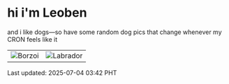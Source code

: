 # hi i'm Leoben

and i like dogs—so have some random dog pics that change whenever my CRON feels like it

|  |  |
|--------|----------|
| ![Borzoi](https://random-dog-vercel.vercel.app/api/random-borzoi?v=1751571749) | ![Labrador](https://random-dog-vercel.vercel.app/api/random-labrador?v=1751571749) |

Last updated: 2025-07-04 03:42 PHT
